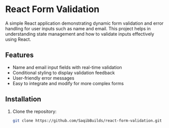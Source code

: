 # React Form Validation

A simple React application demonstrating dynamic form validation and error handling for user inputs such as name and email. This project helps in understanding state management and how to validate inputs effectively using React.

## Features

- Name and email input fields with real-time validation
- Conditional styling to display validation feedback
- User-friendly error messages
- Easy to integrate and modify for more complex forms

## Installation

1. Clone the repository:
   ```bash
   git clone https://github.com/SaqibBuilds/react-form-validation.git
   ```
